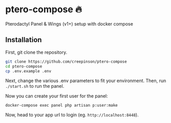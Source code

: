 # ptero-compose 🔥

Pterodactyl Panel & Wings (v1+) setup with docker compose

## Installation

First, git clone the repository.

```bash
git clone https://github.com/creepinson/ptero-compose
cd ptero-compose
cp .env.example .env
```

Next, change the various .env parameters to fit your environment.
Then, run `./start.sh` to run the panel.

Now you can create your first user for the panel:

```
docker-compose exec panel php artisan p:user:make
```

Now, head to your app url to login (eg. `http://localhost:8448`).
